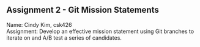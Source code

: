 ## Assignment 2 - Git Mission Statements
Name: Cindy Kim, csk426 </br>
Assignment: Develop an effective mission statement using Git branches to iterate on and A/B test a series of candidates.
